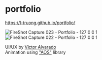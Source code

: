 # portfolio
https://l-truong.github.io/portfolio/

![FireShot Capture 023 - Portfolio - 127 0 0 1](https://user-images.githubusercontent.com/11521905/236912013-690a4ce1-38ec-470f-8f01-9992c0ac7042.jpg)
![FireShot Capture 022 - Portfolio - 127 0 0 1](https://user-images.githubusercontent.com/11521905/235675785-6928144f-aaa4-47ca-96a9-6412cd458625.png)

UI/UX by <a href="https://ww![Uploading FireShot Capture 021 - Portfolio - 127.0.0.1.png…]()
w.figma.com/@victoralvarado" target="_blank">Victor Alvarado</a><br>
Animation using <a href="https://michalsnik.github.io/aos/">"AOS"</a> library<br>

